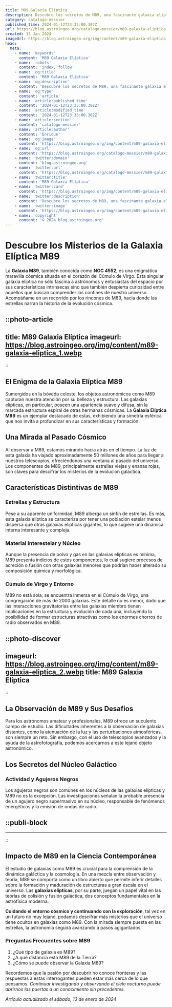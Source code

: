 ```yaml
---
title: M89 Galaxia Elíptica
description: Descubre los secretos de M89, una fascinante galaxia elíptica en Virgo, y sumérgete en sus misterios astronómicos.
category: catalogo-messier
published_time: 2024-01-12T23:35:00.302Z
url: https://blog.astroingeo.org/catalogo-messier/m89-galaxia-eliptica
created: 13 Jan 2024
imageUrl: https://blog.astroingeo.org/img/content/m89-galaxia-eliptica_1.webp
head:
  meta:
    - name: 'keywords'
      content: 'M89 Galaxia Elíptica'
    - name: 'robots'
      content: 'index, follow'
    - name: 'og:title'
      content: 'M89 Galaxia Elíptica'
    - name: 'og:description'
      content: 'Descubre los secretos de M89, una fascinante galaxia elíptica en Virgo, y sumérgete en sus misterios astronómicos.'
    - name: 'og:type'
      content: 'article'
    - name: 'article:published_time'
      content: '2024-01-12T23:35:00.302Z'
    - name: 'article:modified_time'
      content: '2024-01-12T23:35:00.302Z'
    - name: 'article:section'
      content: 'catalogo-messier'
    - name: 'article:author'
      content: 'Enrique'
    - name: 'og:image'
      content: 'https://blog.astroingeo.org/img/content/m89-galaxia-eliptica_1.webp'
    - name: 'og:url'
      content: 'https://blog.astroingeo.org/catalogo-messier/m89-galaxia-eliptica'
    - name: 'twitter:domain'
      content: 'blog.astroingeo.org'
    - name: 'twitter:url'
      content: 'https://blog.astroingeo.org/catalogo-messier/m89-galaxia-eliptica'
    - name: 'twitter:title'
      content: 'M89 Galaxia Elíptica'
    - name: 'twitter:card'
      content: 'https://blog.astroingeo.org/img/content/m89-galaxia-eliptica_1.webp'
    - name: 'twitter:description'
      content: 'Descubre los secretos de M89, una fascinante galaxia elíptica en Virgo, y sumérgete en sus misterios astronómicos.'
    - name: 'twitter:image'
      content: 'https://blog.astroingeo.org/img/content/m89-galaxia-eliptica_1.webp'
    - name: 'copyright'
      content: '© 2024 blog.astroingeo.org'
---
```

# Descubre los Misterios de la Galaxia Elíptica M89

La **Galaxia M89**, también conocida como **NGC 4552**, es una enigmática maravilla cósmica situada en el corazón del Cúmulo de Virgo. Esta singular galaxia elíptica no sólo fascina a astrónomos y entusiastas del espacio por sus características intrínsecas sino que también despierta curiosidad entre aquellos que buscan comprender los confines de nuestro universo. Acompáñame en un recorrido por los rincones de M89, hacia donde las estrellas narran la historia de la evolución cósmica.


::photo-article
---
title: M89 Galaxia Elíptica
imageurl: https://blog.astroingeo.org/img/content/m89-galaxia-eliptica_1.webp
---
::


## El Enigma de la Galaxia Elíptica M89

Sumergidos en la bóveda celeste, los objetos astronómicos como M89 capturan nuestra atención por su belleza y estructura. Las galaxias elípticas, en particular, poseen una apariencia suave y difusa, sin la marcada estructura espiral de otras hermanas cósmicas. La **Galaxia Elíptica M89** es un ejemplar destacado de estas, exhibiendo una simetría esférica que nos invita a profundizar en sus características y formación.

## Una Mirada al Pasado Cósmico

Al observar a M89, estamos mirando hacia atrás en el tiempo. La luz de esta galaxia ha viajado aproximadamente 50 millones de años para llegar a nuestros telescopios, ofreciéndonos una ventana al pasado del universo. Los componentes de M89, principalmente estrellas viejas y enanas rojas, son claves para descifrar los misterios de la evolución galáctica.

## Características Distintivas de M89

### Estrellas y Estructura

Pese a su aparente uniformidad, M89 alberga un sinfín de estrellas. Es más, esta galaxia elíptica se caracteriza por tener una población estelar menos dispersa que otras galaxias elípticas gigantes, lo que sugiere una dinámica interna interesante y compleja.

### Material Interestelar y Núcleo

Aunque la presencia de polvo y gas en las galaxias elípticas es mínima, M89 presenta indicios de estos componentes, lo cual sugiere procesos de acreción o fusión con otras galaxias menores que podrían haber alterado su composición química y morfológica.

### Cúmulo de Virgo y Entorno

M89 no está sola; se encuentra inmersa en el Cúmulo de Virgo, una congregación de más de 2000 galaxias. Este detalle no es menor, dado que las interacciones gravitatorias entre las galaxias miembro tienen implicaciones en la estructura y evolución de cada una, incluyendo la posibilidad de formar estructuras atractivas como los enormes chorros de radio observados en M89.


::photo-discover
---
imageurl: https://blog.astroingeo.org/img/content/m89-galaxia-eliptica_2.webp
title: M89 Galaxia Elíptica
---
::


## La Observación de M89 y Sus Desafíos

Para los astrónomos amateur y profesionales, M89 ofrece un suculento campo de estudio. Las dificultades inherentes a la observación de galaxias distantes, como la atenuación de la luz y las perturbaciones atmosféricas, son siempre un reto. Sin embargo, con el uso de telescopios avanzados y la ayuda de la astrofotografía, podemos acercarnos a este lejano objeto astronómico.

## Los Secretos del Núcleo Galáctico

### Actividad y Agujeros Negros

Los agujeros negros son comunes en los núcleos de las galaxias elípticas y M89 no es la excepción. Las investigaciones señalan la probable presencia de un agujero negro supermasivo en su núcleo, responsable de fenómenos energéticos y la emisión de ondas de radio.


  ::publi-block
  ---
  ---
  ::
  
  
## Impacto de M89 en la Ciencia Contemporánea

El estudio de galaxias como M89 es crucial para la comprensión de la dinámica galáctica y la cosmología. En una mezcla entre observación y teoría, M89 se comporta como un libro abierto que permite inferir detalles sobre la formación y maduración de estructuras a gran escala en el universo. Las **galaxias elípticas**, por su parte, juegan un papel vital en las teorías de colisión y fusión galáctica, dos conceptos fundamentales en la astrofísica moderna.

**Cuidando el entorno cósmico y continuando con la exploración**, tal vez en un futuro no muy lejano, podamos descifrar más misterios que el universo tiene ocultos en galaxias como M89. Con la mirada siempre puesta en las estrellas, la astronomía seguirá avanzando a pasos agigantados.

### Preguntas Frecuentes sobre M89

1. ¿Qué tipo de galaxia es M89?
2. ¿A qué distancia está M89 de la Tierra?
3. ¿Cómo se puede observar la Galaxia M89?

Recordemos que la pasión por descubrir no conoce fronteras y las respuestas a estas interrogantes pueden estar más cerca de lo que pensamos. *Continuar investigando y observando el cielo nocturno puede abrirnos las puertas a un conocimiento sin precedentes.*

_Artículo actualizado el sábado, 13 de enero de 2024_